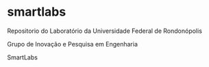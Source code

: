 # smartlabs

Repositorio do Laboratório da Universidade Federal de Rondonópolis

Grupo de Inovação e Pesquisa em Engenharia

SmartLabs

